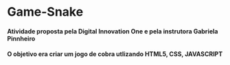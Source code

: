 # Game-Snake

#### Atividade proposta pela Digital Innovation One e pela instrutora Gabriela Pinnheiro

#### O objetivo era criar um jogo de cobra utlizando HTML5, CSS, JAVASCRIPT


